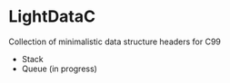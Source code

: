 # LightDataC

Collection of minimalistic data structure headers for C99

- Stack
- Queue (in progress)
